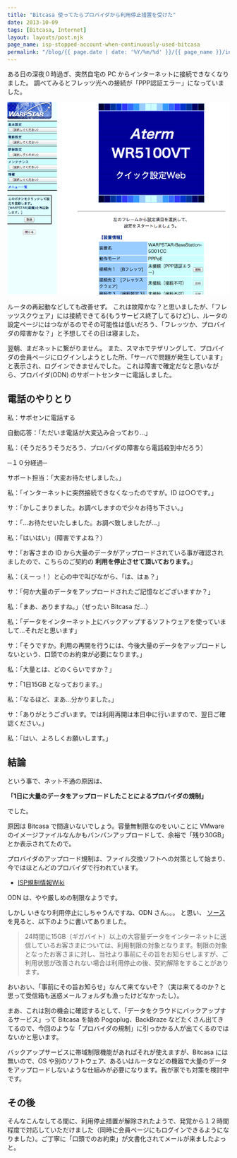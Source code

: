 ```yaml
---
title: "Bitcasa 使ってたらプロバイダから利用停止措置を受けた"
date: 2013-10-09
tags: [Bitcasa, Internet]
layout: layouts/post.njk
page_name: isp-stopped-account-when-continuously-used-bitcasa
permalink: "/blog/{{ page.date | date: '%Y/%m/%d' }}/{{ page_name }}/index.html"
---
```

ある日の深夜０時過ぎ、突然自宅の PC からインターネットに接続できなくなりました。
調べてみるとフレッツ光への接続が「PPP認証エラー」になっていました。
<!--more-->
![img](/img/posts/isp_stopped_account_when_continuously_used_bitcasa_01.png)

ルータの再起動などしても改善せず。
これは故障かな？と思いましたが、「フレッツスクウェア」には接続できてる(もうサービス終了してるけど)し、ルータの設定ページにはつながるのでその可能性は低いだろう、「フレッツか、プロバイダの障害かな？」と予想してその日は寝ました。

翌朝、まだネットに繋がりません。
また、スマホでテザリングして、プロバイダの会員ページにログインしようとした所、「サーバで問題が発生しています」と表示され、ログインできませんでした。
これは障害で確定だなと思いながら、プロバイダ(ODN) のサポートセンターに電話しました。

## 電話のやりとり

私：サポセンに電話する

自動応答：「ただいま電話が大変込み合っており…」

私：（そうだろうそうだろう、プロバイダの障害なら電話殺到中だろう）

─１０分経過─

サポート担当：「大変お待たせしました。」

私：「インターネットに突然接続できなくなったのですが。ID は○○です。」

サ：「かしこまりました。お調べしますので少々お待ち下さい。」

サ：「…お待たせいたしました。お調べ致しましたが…」

私：「はいはい」（障害ですよね？）

サ：「お客さまの ID から大量のデータがアップロードされている事が確認されましたので、こちらのご契約の **利用を停止させて頂いております。**」

私：（えーっ！）と心の中で叫びながら、「は、はぁ？」

サ：「何か大量のデータをアップロードされたご記憶などございますか？」

私：「まあ、ありますね。」（ぜったい Bitcasa だ…）

私：「データをインターネット上にバックアップするソフトウェアを使っていまして…それだと思います」

サ：「そうですか。利用の再開を行うには、今後大量のデータをアップロードしないという、口頭でのお約束が必要になります。」

私：「大量とは、どのくらいですか？」

サ：「1日15GB となっております。」

私：「なるほど、まあ…分かりました。」

サ：「ありがとうございます。では利用再開は本日中に行いますので、翌日ご確認ください。」

私：「はい、よろしくお願いします。」

## 結論

という事で、ネット不通の原因は、

**「1日に大量のデータをアップロードしたことによるプロバイダの規制」**

でした。

原因は Bitcasa で間違いないでしょう。容量無制限なのをいいことに VMware のイメージファイルなんかもバンバンアップロードして、余裕で「残り30GB」とか表示されてたので。

プロバイダのアップロード規制は、ファイル交換ソフトへの対策として始まり、今ではほとんどのプロバイダで行われています。 

* [ISP規制情報Wiki](http://isp.oshietekun.net/)

ODN は、やや厳しめの制限なようです。

しかし いきなり利用停止にしちゃうんですね、ODN さん。。。
と思い、 [ソース](http://www.odn.ne.jp/odn_info/20081127.html)を見ると、以下のように書いてありました。

> 24時間に15GB（ギガバイト）以上の大容量データをインターネットに送信しているお客さまについては、利用制限の対象となります。制限の対象となったお客さまに対し、当社より事前にその旨をお知らせしますが、ご利用状態が改善されない場合は利用停止の後、契約解除をすることがあります。

おいおい、「事前にその旨お知らせ」なんて来てないぞ？（実は来てるのか？と思って受信箱も迷惑メールフォルダも漁ったけどなかったし）。

まあ、これは別の機会に確認するとして、「データをクラウドにバックアップするサービス」って Bitcasa を始め Pogoplug、BackBraze などたくさん出てきてるので、今回のような「プロバイダの規制」に引っかかる人が出てくるのではないかと思います。

バックアップサービスに帯域制限機能があればそれが使えますが、Bitcasa には無いので、OS や別のソフトウェア、あるいはルータなどの機器で大量のデータをアップロードしないような仕組みが必要になります。我が家でも対策を検討中です。

## その後

そんなこんなしてる間に、利用停止措置が解除されたようで、発覚から１２時間程度で対応していただけました（同時に会員ページにもログインできるようになりました）。ご丁寧に「口頭でのお約束」が文書化されてメールが来ましたよっと。
